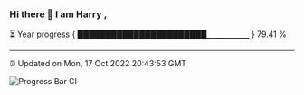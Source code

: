 ### Hi there 👋 I am Harry , 

⏳ Year progress { ███████████████████████▁▁▁▁▁▁▁ } 79.41 %

---

⏰ Updated on Mon, 17 Oct 2022 20:43:53 GMT

![Progress Bar CI](https://github.com/duykhang68/duykhang68/workflows/Progress%20Bar%20CI/badge.svg)
